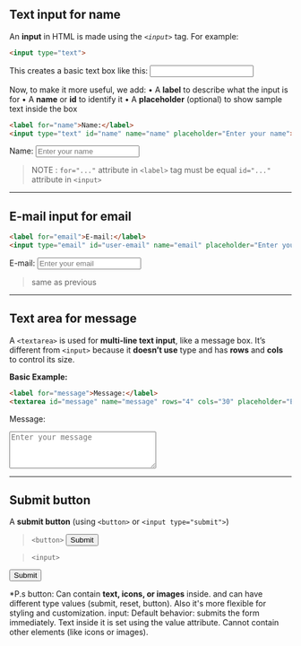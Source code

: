 
## Text input for **name**

An **input** in HTML is made using the *`<input>`* tag. For example:
```HTML
<input type="text">
```

This creates a basic text box like this:
<input type="text">

Now, to make it more useful, we add:
• A **label** to describe what the input is for
• A **name** or **id** to identify it
• A **placeholder** (optional) to show sample text inside the box

```HTML
<label for="name">Name:</label>
<input type="text" id="name" name="name" placeholder="Enter your name">
```
<label for="name">Name:</label>
<input type="text" id="name" name="name" placeholder="Enter your name">


> NOTE : `for="..."` attribute in `<label>` tag must be equal `id="..."` attribute in `<input>`
****

## E-mail input for **email**

```HTML
<label for="email">E-mail:</label>
<input type="email" id="user-email" name="email" placeholder="Enter your email">

```
<label for="email">E-mail:</label>
<input type="email" id="user-email" name="email" placeholder="Enter your email">


> same as previous
****

## Text area for **message**
A `<textarea>` is used for **multi-line text input**, like a message box. It’s different from `<input>` because it **doesn’t use** type and has **rows** and **cols** to control its size.

**Basic Example:**
```HTML
<label for="message">Message:</label>
<textarea id="message" name="message" rows="4" cols="30" placeholder="Enter your message"></textarea>
```

<label for="message">Message:</label>
<textarea id="message" name="message" rows="4" cols="30" placeholder="Enter your message"></textarea>
****

## **Submit** button

A **submit button** (using `<button>` or `<input type="submit">`)

> `<button>`
<button>Submit</button>

> `<input>`
<input type="Submit">


*P.s button: Can contain **text, icons, or images** inside. and can have different type values (submit, reset, button). Also it's more flexible for styling and customization.
input: Default behavior: submits the form immediately. Text inside it is set using the value attribute. Cannot contain other elements (like icons or images).

